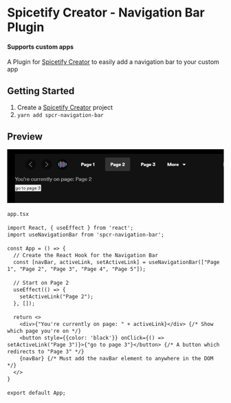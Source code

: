 # Spicetify Creator - Navigation Bar Plugin
#### Supports custom apps
A Plugin for [Spicetify Creator](https://github.com/FlafyDev/spicetify-creator) to easily add a navigation bar to your custom app


## Getting Started
1. Create a [Spicetify Creator](https://github.com/FlafyDev/spicetify-creator) project
2. `yarn add spcr-navigation-bar`

## Preview
![Preview](./previewImage.png)  
```tsx
app.tsx

import React, { useEffect } from 'react';
import useNavigationBar from 'spcr-navigation-bar';

const App = () => {
  // Create the React Hook for the Navigation Bar
  const [navBar, activeLink, setActiveLink] = useNavigationBar(["Page 1", "Page 2", "Page 3", "Page 4", "Page 5"]);

  // Start on Page 2
  useEffect(() => {
    setActiveLink("Page 2");
  }, []);

  return <>
    <div>{"You're currently on page: " + activeLink}</div> {/* Show which page you're on */}
    <button style={{color: 'black'}} onClick={() => setActiveLink("Page 3")}>{"go to page 3"}</button> {/* A button which redirects to "Page 3" */}
    {navBar} {/* Must add the navBar element to anywhere in the DOM */}
  </>
}

export default App;

```

